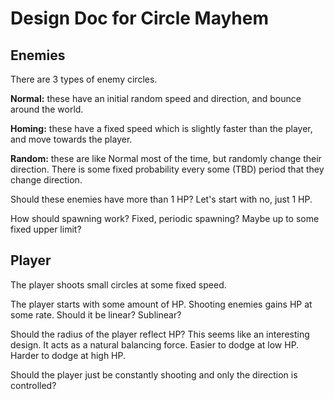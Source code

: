 # Design Doc for Circle Mayhem

## Enemies

There are 3 types of enemy circles.

**Normal:** these have an initial random speed and direction, and bounce around the world.

**Homing:** these have a fixed speed which is slightly faster than the player, and move towards the player.

**Random:** these are like Normal most of the time, but randomly change their direction.
There is some fixed probability every some (TBD) period that they change direction.

Should these enemies have more than 1 HP? Let's start with no, just 1 HP.

How should spawning work?
Fixed, periodic spawning? Maybe up to some fixed upper limit?

## Player

The player shoots small circles at some fixed speed.

The player starts with some amount of HP.
Shooting enemies gains HP at some rate. Should it be linear? Sublinear?

Should the radius of the player reflect HP? This seems like an interesting design.
It acts as a natural balancing force.
Easier to dodge at low HP. Harder to dodge at high HP.

Should the player just be constantly shooting and only the direction is controlled?

